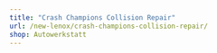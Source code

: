 ```yaml
---
title: "Crash Champions Collision Repair"
url: /new-lenox/crash-champions-collision-repair/
shop: Autowerkstatt
---
```

